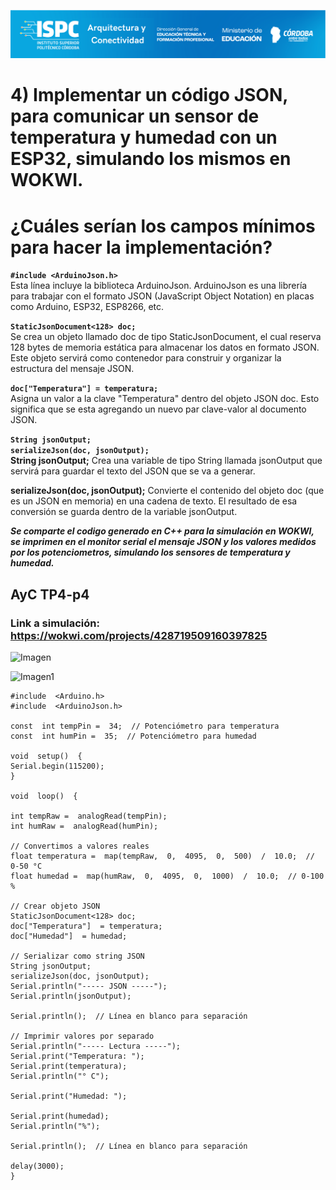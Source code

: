 ![Carátula](../../E%20assets/caratula.png)


# 4) Implementar un código JSON, para comunicar un sensor de temperatura y humedad con un ESP32, simulando los mismos en WOKWI.
# ¿Cuáles serían los campos mínimos para hacer la implementación?  

**`#include <ArduinoJson.h>`**  
Esta línea incluye la biblioteca ArduinoJson.
ArduinoJson es una librería para trabajar con el formato JSON (JavaScript Object Notation) en placas como Arduino, ESP32, ESP8266, etc. 

**`StaticJsonDocument<128> doc;`**  
Se crea un objeto llamado doc de tipo StaticJsonDocument, el cual reserva 128 bytes de memoria estática para almacenar los datos en formato JSON. 
Este objeto servirá como contenedor para construir y organizar la estructura del mensaje JSON.

**`doc["Temperatura"] = temperatura;`**  
 Asigna un valor a la clave "Temperatura" dentro del objeto JSON doc. Esto significa que se esta agregando un nuevo par clave-valor al documento JSON.

**`String jsonOutput;`**  
**`serializeJson(doc, jsonOutput);`**  
**String jsonOutput;** Crea una variable de tipo String llamada jsonOutput que servirá para guardar el texto del JSON que se va a generar. 

**serializeJson(doc, jsonOutput);** Convierte el contenido del objeto doc (que es un JSON en memoria) en una cadena de texto. El resultado de esa conversión se guarda dentro de la variable jsonOutput.


***Se comparte el codigo generado  en C++ para la simulación en WOKWI, se imprimen en el monitor serial el mensaje JSON y los valores medidos por los potenciometros, simulando los sensores de temperatura y humedad.***  

## AyC TP4-p4

### Link a simulación: https://wokwi.com/projects/428719509160397825

![Imagen](/../../blob/main/E%20assets/Cuestionario%20N4/ayctp4-p4.png)

![Imagen1](/../../blob/main/E%20assets/Cuestionario%20N4/ayctp4-p4-1.png)


    #include  <Arduino.h>
    #include  <ArduinoJson.h>
    
    const  int tempPin =  34;  // Potenciómetro para temperatura
    const  int humPin =  35;  // Potenciómetro para humedad      
    
    void  setup()  {
    Serial.begin(115200);
    }
    
    void  loop()  {
    
    int tempRaw =  analogRead(tempPin);
    int humRaw =  analogRead(humPin);
    
    // Convertimos a valores reales
    float temperatura =  map(tempRaw,  0,  4095,  0,  500)  /  10.0;  // 0-50 °C
    float humedad =  map(humRaw,  0,  4095,  0,  1000)  /  10.0;  // 0-100 %
    
    // Crear objeto JSON
    StaticJsonDocument<128> doc;
    doc["Temperatura"]  = temperatura;
    doc["Humedad"]  = humedad;
    
    // Serializar como string JSON
    String jsonOutput;
    serializeJson(doc, jsonOutput);
    Serial.println("----- JSON -----");
    Serial.println(jsonOutput);
    
    Serial.println();  // Línea en blanco para separación
        
    // Imprimir valores por separado
    Serial.println("----- Lectura -----");
    Serial.print("Temperatura: ");
    Serial.print(temperatura);
    Serial.println("° C");
    
    Serial.print("Humedad: ");
    
    Serial.print(humedad);
    Serial.println("%");
    
    Serial.println();  // Línea en blanco para separación
       
    delay(3000);
    }

